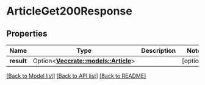 # ArticleGet200Response

## Properties

Name | Type | Description | Notes
------------ | ------------- | ------------- | -------------
**result** | Option<[**Vec<crate::models::Article>**](article.md)> |  | [optional]

[[Back to Model list]](../README.md#documentation-for-models) [[Back to API list]](../README.md#documentation-for-api-endpoints) [[Back to README]](../README.md)


